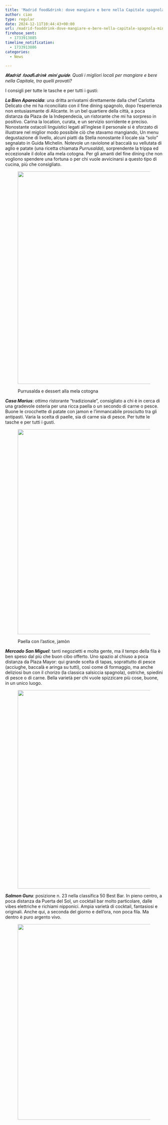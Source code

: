 ```yaml
---
title: 'Madrid food&drink: dove mangiare e bere nella Capitale spagnola. Mini guida'
author: ciao
type: regular
date: 2024-12-11T10:44:43+00:00
url: /madrid-fooddrink-dove-mangiare-e-bere-nella-capitale-spagnola-mini-guida/
firehose_sent:
  - 1733913885
timeline_notification:
  - 1733913886
categories:
  - News

---
```

_𝑴𝒂𝒅𝒓𝒊𝒅: 𝒇𝒐𝒐𝒅&𝒅𝒓𝒊𝒏𝒌 𝒎𝒊𝒏𝒊 𝒈𝒖𝒊𝒅𝒆. Quali i migliori locali per mangiare e bere nella Capitale, tra quelli provati?_ 

I consigli per tutte le tasche e per tutti i gusti: 

_**La Bien Aparecida**_: una dritta arrivatami direttamente dalla chef Carlotta Delicato che mi ha riconciliato con il fine dining spagnolo, dopo l’esperienza non entusiasmante di Alicante. In un bel quartiere della città, a poca distanza da Plaza de la Independecia, un ristorante che mi ha sorpreso in positivo. Carina la location, curata, e un servizio sorridente e preciso. Nonostante ostacoli linguistici legati all&#8217;inglese il personale si è sforzato di illustrare nel miglior modo possibile ciò che stavamo mangiando, Un menu degustazione di livello, alcuni piatti da Stella nonostante il locale sia “solo” segnalato in Guida Michelin. Notevole un raviolone al baccalà su vellutata di aglio e patate (una ricetta chiamata _Purrusalda_), sorprendente la trippa ed eccezionale il dolce alla mela cotogna. Per gli amanti del fine dining che non vogliono spendere una fortuna o per chi vuole avvicinarsi a questo tipo di cucina, più che consigliato.<figure class="wp-block-image aligncenter size-large is-resized">

<img decoding="async" src="images/wp-content/uploads/2024/12/madrid-guida-food-alessandro-creta-bien-aparecida.jpg?w=1024" alt="" class="wp-image-2957" style="width:677px;height:auto" /> <figcaption class="wp-element-caption">Purrusalda e dessert alla mela cotogna</figcaption></figure> 

_**Casa Marius**_: ottimo ristorante “tradizionale”, consigliato a chi è in cerca di una gradevole osteria per una ricca paella o un secondo di carne o pesce. Buone le crocchette di patate con jamon e l’immancabile prosciutto tra gli antipasti. Varia la scelta di paelle, sia di carne sia di pesce. Per tutte le tasche e per tutti i gusti.<figure class="wp-block-image aligncenter size-large is-resized">

<img decoding="async" src="images/wp-content/uploads/2024/12/casa-marius-madrid-guida-food-alessandro-creta.jpg?w=1024" alt="" class="wp-image-2958" style="width:653px;height:auto" /> <figcaption class="wp-element-caption">Paella con l&#8217;astice, jamòn</figcaption></figure> 

_**Mercado San Miguel**_: tanti negozietti e molta gente, ma il tempo della fila è ben speso dal più che buon cibo offerto. Uno spazio al chiuso a poca distanza da Plaza Mayor: qui grande scelta di tapas, soprattutto di pesce (acciughe, baccalà e aringa su tutti), così come di formaggio, ma anche deliziosi bun con il chorizo (la classica salsiccia spagnola), ostriche, spiedini di pesce o di carne. Bella varietà per chi vuole spizzicare più cose, buone, in un unico luogo.<figure class="wp-block-image aligncenter size-large is-resized">

<img decoding="async" src="images/wp-content/uploads/2024/12/mercado-san-miguel-madrid-guida-food-alessandro-creta.jpg?w=1024" alt="" class="wp-image-2961" style="width:632px;height:auto" /> </figure> 

**_Salmon Guru_**: posizione n. 23 nella classifica 50 Best Bar. In pieno centro, a poca distanza da Puerta del Sol, un cocktail bar molto particolare, dalle vibes elettriche e richiami nipponici. Ampia varietà di cocktail, fantasiosi e originali. Anche qui, a seconda del giorno e dell’ora, non poca fila. Ma dentro è puro argento vivo.&nbsp;<figure class="wp-block-image aligncenter size-large is-resized">

<img decoding="async" src="images/wp-content/uploads/2024/12/bar-madrid-salmon-guru-guida-bere-alessandro-creta.jpg?w=1024" alt="" class="wp-image-2962" style="width:623px;height:auto" /> </figure>